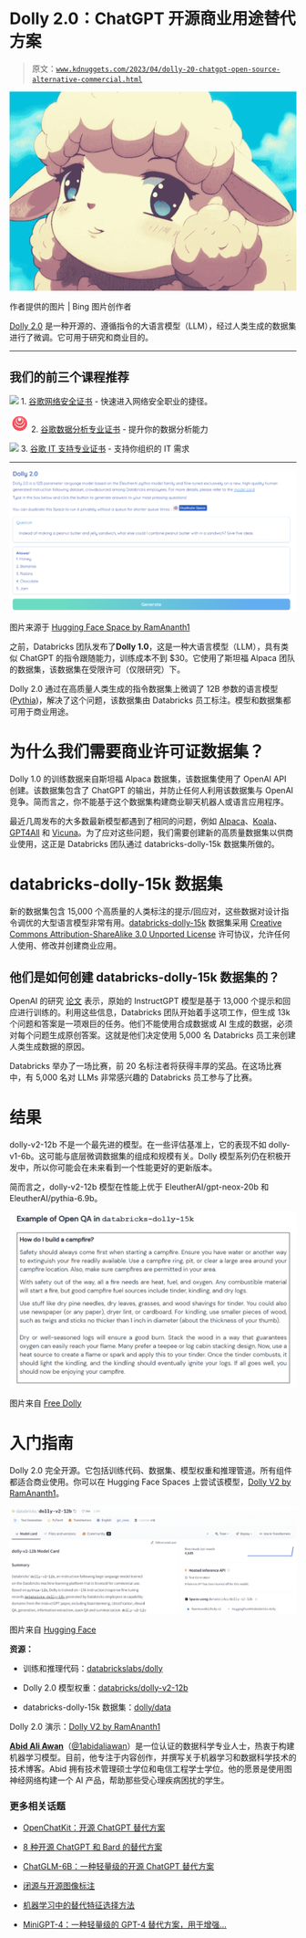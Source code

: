 # Dolly 2.0：ChatGPT 开源商业用途替代方案

> 原文：[`www.kdnuggets.com/2023/04/dolly-20-chatgpt-open-source-alternative-commercial.html`](https://www.kdnuggets.com/2023/04/dolly-20-chatgpt-open-source-alternative-commercial.html)

![Dolly 2.0：ChatGPT 开源商业用途替代方案](img/d7a0e4eeda75b95cbe58eaf90ced9033.png)

作者提供的图片 | Bing 图片创作者

[Dolly 2.0](https://www.databricks.com/blog/2023/04/12/dolly-first-open-commercially-viable-instruction-tuned-llm) 是一种开源的、遵循指令的大语言模型（LLM），经过人类生成的数据集进行了微调。它可用于研究和商业目的。

* * *

## 我们的前三个课程推荐

![](img/0244c01ba9267c002ef39d4907e0b8fb.png) 1\. [谷歌网络安全证书](https://www.kdnuggets.com/google-cybersecurity) - 快速进入网络安全职业的捷径。

![](img/e225c49c3c91745821c8c0368bf04711.png) 2\. [谷歌数据分析专业证书](https://www.kdnuggets.com/google-data-analytics) - 提升你的数据分析能力

![](img/0244c01ba9267c002ef39d4907e0b8fb.png) 3\. [谷歌 IT 支持专业证书](https://www.kdnuggets.com/google-itsupport) - 支持你组织的 IT 需求

* * *

![Dolly 2.0：ChatGPT 开源商业用途替代方案](img/6d3c390dddca565bff213d3fe789e4f5.png)

图片来源于 [Hugging Face Space by RamAnanth1](https://huggingface.co/spaces/RamAnanth1/Dolly-v2)

之前，Databricks 团队发布了**Dolly 1.0**，这是一种大语言模型（LLM），具有类似 ChatGPT 的指令跟随能力，训练成本不到 $30。它使用了斯坦福 Alpaca 团队的数据集，该数据集在受限许可（仅限研究）下。

Dolly 2.0 通过在高质量人类生成的指令数据集上微调了 12B 参数的语言模型 ([Pythia](https://arxiv.org/abs/2304.01373))，解决了这个问题，该数据集由 Databricks 员工标注。模型和数据集都可用于商业用途。

# 为什么我们需要商业许可证数据集？

Dolly 1.0 的训练数据来自斯坦福 Alpaca 数据集，该数据集使用了 OpenAI API 创建。该数据集包含了 ChatGPT 的输出，并防止任何人利用该数据集与 OpenAI 竞争。简而言之，你不能基于这个数据集构建商业聊天机器人或语言应用程序。

最近几周发布的大多数最新模型都遇到了相同的问题，例如 [Alpaca](https://crfm.stanford.edu/2023/03/13/alpaca.html)、[Koala](https://bair.berkeley.edu/blog/2023/04/03/koala/)、[GPT4All](https://github.com/nomic-ai/gpt4all) 和 [Vicuna](https://vicuna.lmsys.org/)。为了应对这些问题，我们需要创建新的高质量数据集以供商业使用，这正是 Databricks 团队通过 databricks-dolly-15k 数据集所做的。

# databricks-dolly-15k 数据集

新的数据集包含 15,000 个高质量的人类标注的提示/回应对，这些数据对设计指令调优的大型语言模型非常有用。[databricks-dolly-15k](https://github.com/databrickslabs/dolly/tree/master/data) 数据集采用 [Creative Commons Attribution-ShareAlike 3.0 Unported License](https://creativecommons.org/licenses/by-sa/3.0/) 许可协议，允许任何人使用、修改并创建商业应用。

## 他们是如何创建 databricks-dolly-15k 数据集的？

OpenAI 的研究 [论文](https://arxiv.org/pdf/2203.02155.pdf) 表示，原始的 InstructGPT 模型是基于 13,000 个提示和回应进行训练的。利用这些信息，Databricks 团队开始着手这项工作，但生成 13k 个问题和答案是一项艰巨的任务。他们不能使用合成数据或 AI 生成的数据，必须对每个问题生成原创答案。这就是他们决定使用 5,000 名 Databricks 员工来创建人类生成数据的原因。

Databricks 举办了一场比赛，前 20 名标注者将获得丰厚的奖品。在这场比赛中，有 5,000 名对 LLMs 非常感兴趣的 Databricks 员工参与了比赛。

# 结果

dolly-v2-12b 不是一个最先进的模型。在一些评估基准上，它的表现不如 dolly-v1-6b。这可能与底层微调数据集的组成和规模有关。Dolly 模型系列仍在积极开发中，所以你可能会在未来看到一个性能更好的更新版本。

简而言之，dolly-v2-12b 模型在性能上优于 EleutherAI/gpt-neox-20b 和 EleutherAI/pythia-6.9b。

![Dolly 2.0: ChatGPT 开源商业替代方案](img/13fad0e6224eb488700484ed15d74930.png)

图片来自 [Free Dolly](https://www.databricks.com/blog/2023/04/12/dolly-first-open-commercially-viable-instruction-tuned-llm)

# 入门指南

Dolly 2.0 完全开源。它包括训练代码、数据集、模型权重和推理管道。所有组件都适合商业使用。你可以在 Hugging Face Spaces 上尝试该模型，[Dolly V2 by RamAnanth1](https://huggingface.co/spaces/RamAnanth1/Dolly-v2)。

![Dolly 2.0: ChatGPT 开源商业替代方案](img/29d7308f79126c2abd0270170ddc33af.png)

图片来自 [Hugging Face](https://huggingface.co/databricks/dolly-v2-12b)

**资源：**

+   训练和推理代码：[databrickslabs/dolly](https://github.com/databrickslabs/dolly)

+   Dolly 2.0 模型权重：[databricks/dolly-v2-12b](https://huggingface.co/databricks/dolly-v2-12b)

+   databricks-dolly-15k 数据集：[dolly/data](https://github.com/databrickslabs/dolly/tree/master/data)

Dolly 2.0 演示：[Dolly V2 by RamAnanth1](https://huggingface.co/spaces/RamAnanth1/Dolly-v2)

**[Abid Ali Awan](https://www.polywork.com/kingabzpro)**（[@1abidaliawan](https://twitter.com/1abidaliawan)）是一位认证的数据科学专业人士，热衷于构建机器学习模型。目前，他专注于内容创作，并撰写关于机器学习和数据科学技术的技术博客。Abid 拥有技术管理硕士学位和电信工程学士学位。他的愿景是使用图神经网络构建一个 AI 产品，帮助那些受心理疾病困扰的学生。

### 更多相关话题

+   [OpenChatKit：开源 ChatGPT 替代方案](https://www.kdnuggets.com/2023/03/openchatkit-opensource-chatgpt-alternative.html)

+   [8 种开源 ChatGPT 和 Bard 的替代方案](https://www.kdnuggets.com/2023/04/8-opensource-alternative-chatgpt-bard.html)

+   [ChatGLM-6B：一种轻量级的开源 ChatGPT 替代方案](https://www.kdnuggets.com/2023/04/chatglm6b-lightweight-opensource-chatgpt-alternative.html)

+   [闭源与开源图像标注](https://www.kdnuggets.com/closed-source-vs-open-source-image-annotation)

+   [机器学习中的替代特征选择方法](https://www.kdnuggets.com/2021/12/alternative-feature-selection-methods-machine-learning.html)

+   [MiniGPT-4：一种轻量级的 GPT-4 替代方案，用于增强…](https://www.kdnuggets.com/2023/04/minigpt4-lightweight-alternative-gpt4-enhanced-visionlanguage-understanding.html)
